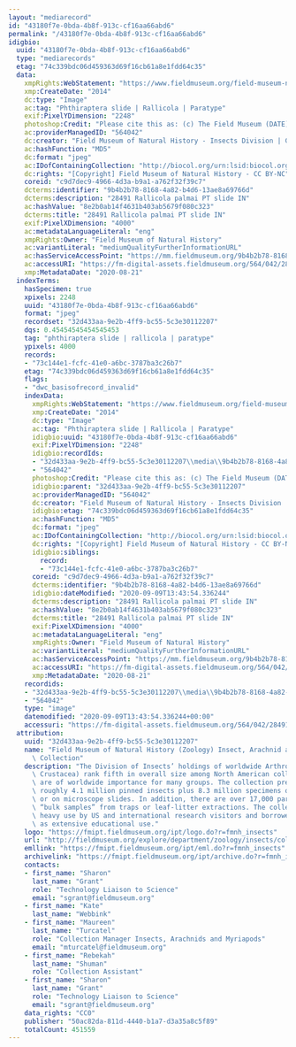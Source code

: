 ```yaml
---
layout: "mediarecord"
id: "43180f7e-0bda-4b8f-913c-cf16aa66abd6"
permalink: "/43180f7e-0bda-4b8f-913c-cf16aa66abd6"
idigbio:
  uuid: "43180f7e-0bda-4b8f-913c-cf16aa66abd6"
  type: "mediarecords"
  etag: "74c339bdc06d459363d69f16cb61a8e1fdd64c35"
  data:
    xmpRights:WebStatement: "https://www.fieldmuseum.org/field-museum-natural-history-conditions-and-suggested-norms-use-collections"
    xmp:CreateDate: "2014"
    dc:type: "Image"
    ac:tag: "Phthiraptera slide | Rallicola | Paratype"
    exif:PixelYDimension: "2248"
    photoshop:Credit: "Please cite this as: (c) The Field Museum (DATE) CC-BY-NC"
    ac:providerManagedID: "564042"
    dc:creator: "Field Museum of Natural History - Insects Division | GDI 2013-2015"
    ac:hashFunction: "MD5"
    dc:format: "jpeg"
    ac:IDofContainingCollection: "http://biocol.org/urn:lsid:biocol.org:col:34795"
    dc:rights: "[Copyright] Field Museum of Natural History - CC BY-NC"
    coreid: "c9d7dec9-4966-4d3a-b9a1-a762f32f39c7"
    dcterms:identifier: "9b4b2b78-8168-4a82-b4d6-13ae8a69766d"
    dcterms:description: "28491 Rallicola palmai PT slide IN"
    ac:hashValue: "8e2b0ab14f4631b403ab5679f080c323"
    dcterms:title: "28491 Rallicola palmai PT slide IN"
    exif:PixelXDimension: "4000"
    ac:metadataLanguageLiteral: "eng"
    xmpRights:Owner: "Field Museum of Natural History"
    ac:variantLiteral: "mediumQualityFurtherInformationURL"
    ac:hasServiceAccessPoint: "https://mm.fieldmuseum.org/9b4b2b78-8168-4a82-b4d6-13ae8a69766d"
    ac:accessURI: "https://fm-digital-assets.fieldmuseum.org/564/042/28491_Rallicola_palmai_PT_slide_IN.JPG"
    xmp:MetadataDate: "2020-08-21"
  indexTerms:
    hasSpecimen: true
    xpixels: 2248
    uuid: "43180f7e-0bda-4b8f-913c-cf16aa66abd6"
    format: "jpeg"
    recordset: "32d433aa-9e2b-4ff9-bc55-5c3e30112207"
    dqs: 0.45454545454545453
    tag: "phthiraptera slide | rallicola | paratype"
    ypixels: 4000
    records:
    - "73c144e1-fcfc-41e0-a6bc-3787ba3c26b7"
    etag: "74c339bdc06d459363d69f16cb61a8e1fdd64c35"
    flags:
    - "dwc_basisofrecord_invalid"
    indexData:
      xmpRights:WebStatement: "https://www.fieldmuseum.org/field-museum-natural-history-conditions-and-suggested-norms-use-collections"
      xmp:CreateDate: "2014"
      dc:type: "Image"
      ac:tag: "Phthiraptera slide | Rallicola | Paratype"
      idigbio:uuid: "43180f7e-0bda-4b8f-913c-cf16aa66abd6"
      exif:PixelYDimension: "2248"
      idigbio:recordIds:
      - "32d433aa-9e2b-4ff9-bc55-5c3e30112207\\media\\9b4b2b78-8168-4a82-b4d6-13ae8a69766d"
      - "564042"
      photoshop:Credit: "Please cite this as: (c) The Field Museum (DATE) CC-BY-NC"
      idigbio:parent: "32d433aa-9e2b-4ff9-bc55-5c3e30112207"
      ac:providerManagedID: "564042"
      dc:creator: "Field Museum of Natural History - Insects Division | GDI 2013-2015"
      idigbio:etag: "74c339bdc06d459363d69f16cb61a8e1fdd64c35"
      ac:hashFunction: "MD5"
      dc:format: "jpeg"
      ac:IDofContainingCollection: "http://biocol.org/urn:lsid:biocol.org:col:34795"
      dc:rights: "[Copyright] Field Museum of Natural History - CC BY-NC"
      idigbio:siblings:
        record:
        - "73c144e1-fcfc-41e0-a6bc-3787ba3c26b7"
      coreid: "c9d7dec9-4966-4d3a-b9a1-a762f32f39c7"
      dcterms:identifier: "9b4b2b78-8168-4a82-b4d6-13ae8a69766d"
      idigbio:dateModified: "2020-09-09T13:43:54.336244"
      dcterms:description: "28491 Rallicola palmai PT slide IN"
      ac:hashValue: "8e2b0ab14f4631b403ab5679f080c323"
      dcterms:title: "28491 Rallicola palmai PT slide IN"
      exif:PixelXDimension: "4000"
      ac:metadataLanguageLiteral: "eng"
      xmpRights:Owner: "Field Museum of Natural History"
      ac:variantLiteral: "mediumQualityFurtherInformationURL"
      ac:hasServiceAccessPoint: "https://mm.fieldmuseum.org/9b4b2b78-8168-4a82-b4d6-13ae8a69766d"
      ac:accessURI: "https://fm-digital-assets.fieldmuseum.org/564/042/28491_Rallicola_palmai_PT_slide_IN.JPG"
      xmp:MetadataDate: "2020-08-21"
    recordids:
    - "32d433aa-9e2b-4ff9-bc55-5c3e30112207\\media\\9b4b2b78-8168-4a82-b4d6-13ae8a69766d"
    - "564042"
    type: "image"
    datemodified: "2020-09-09T13:43:54.336244+00:00"
    accessuri: "https://fm-digital-assets.fieldmuseum.org/564/042/28491_Rallicola_palmai_PT_slide_IN.JPG"
  attribution:
    uuid: "32d433aa-9e2b-4ff9-bc55-5c3e30112207"
    name: "Field Museum of Natural History (Zoology) Insect, Arachnid and Myriapod\
      \ Collection"
    description: "The Division of Insects’ holdings of worldwide Arthropoda (excluding\
      \ Crustacea) rank fifth in overall size among North American collections and\
      \ are of worldwide importance for many groups. The collection presently includes\
      \ roughly 4.1 million pinned insects plus 8.3 million specimens or lots in alcohol\
      \ or on microscope slides. In addition, there are over 17,000 partly-sorted\
      \ “bulk samples” from traps or leaf-litter extractions. The collection receives\
      \ heavy use by US and international research visitors and borrowers as well\
      \ as extensive educational use."
    logo: "https://fmipt.fieldmuseum.org/ipt/logo.do?r=fmnh_insects"
    url: "http://fieldmuseum.org/explore/department/zoology/insects/collections"
    emllink: "https://fmipt.fieldmuseum.org/ipt/eml.do?r=fmnh_insects"
    archivelink: "https://fmipt.fieldmuseum.org/ipt/archive.do?r=fmnh_insects"
    contacts:
    - first_name: "Sharon"
      last_name: "Grant"
      role: "Technology Liaison to Science"
      email: "sgrant@fieldmuseum.org"
    - first_name: "Kate"
      last_name: "Webbink"
    - first_name: "Maureen"
      last_name: "Turcatel"
      role: "Collection Manager Insects, Arachnids and Myriapods"
      email: "mturcatel@fieldmuseum.org"
    - first_name: "Rebekah"
      last_name: "Shuman"
      role: "Collection Assistant"
    - first_name: "Sharon"
      last_name: "Grant"
      role: "Technology Liaison to Science"
      email: "sgrant@fieldmuseum.org"
    data_rights: "CC0"
    publisher: "50ac82da-811d-4440-b1a7-d3a35a8c5f89"
    totalCount: 451559
---
```

